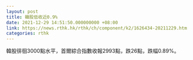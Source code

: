 ```yaml
---
layout: post
title: 韓股低收近0.9%
date: 2021-12-29 14:51:50.000000000 +08:00
link: https://news.rthk.hk/rthk/ch/component/k2/1626434-20211229.htm
categories: rthk
---
```


韓股徘徊3000點水平，首爾綜合指數收報2993點，跌26點，跌幅0.89%。
